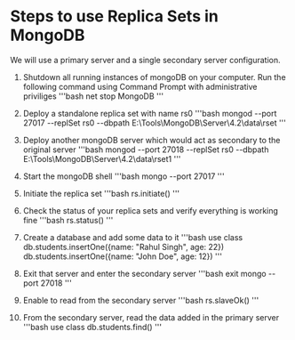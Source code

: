# Steps to use Replica Sets in MongoDB

We will use a primary server and a single secondary server configuration.

1. Shutdown all running instances of mongoDB on your computer. Run the following command using Command Prompt with administrative priviliges
'''bash
net stop MongoDB
'''

2. Deploy a standalone replica set with name rs0
'''bash
mongod --port 27017 --replSet rs0 --dbpath E:\Tools\MongoDB\Server\4.2\data\rset
'''

3. Deploy another mongoDB server which would act as secondary to the original server
'''bash
mongod --port 27018 --replSet rs0 --dbpath E:\Tools\MongoDB\Server\4.2\data\rset1
'''

4. Start the mongoDB shell
'''bash
mongo --port 27017
'''

5. Initiate the replica set
'''bash
rs.initiate()
'''

6. Check the status of your replica sets and verify everything is working fine
'''bash
rs.status()
'''

7. Create a database and add some data to it
'''bash
use class
db.students.insertOne({name: "Rahul Singh", age: 22})
db.students.insertOne({name: "John Doe", age: 12})
'''

8. Exit that server and enter the secondary server
'''bash
exit
mongo --port 27018
'''

9. Enable to read from the secondary server
'''bash
rs.slaveOk()
'''

10. From the secondary server, read the data added in the primary server
'''bash
use class
db.students.find()
'''